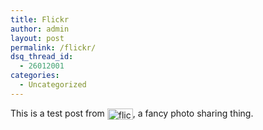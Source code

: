 ```yaml
---
title: Flickr
author: admin
layout: post
permalink: /flickr/
dsq_thread_id:
  - 26012001
categories:
  - Uncategorized
---
```

This is a test post from [<img alt="flickr" src="http://www.flickr.com/images/flickr_logo_blog.gif" width="41" height="18" border="0" align="absmiddle" />][1], a fancy photo sharing thing.

 [1]: http://www.flickr.com/r/testpost